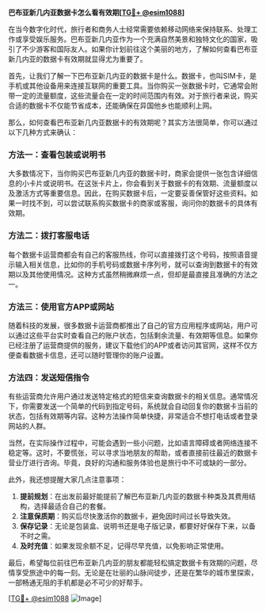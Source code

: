 **巴布亚新几内亚数据卡怎么看有效期[[TG💪+ @esim1088](https://t.me/s/esim1088)]**

在当今数字化时代，旅行者和商务人士经常需要依赖移动网络来保持联系、处理工作或享受娱乐服务。巴布亚新几内亚作为一个充满自然美景和独特文化的国家，吸引了不少游客和国际友人。如果你计划前往这个美丽的地方，了解如何查看巴布亚新几内亚的数据卡有效期就显得尤为重要了。

首先，让我们了解一下巴布亚新几内亚的数据卡是什么。数据卡，也叫SIM卡，是手机或其他设备用来连接互联网的重要工具。当你购买一张数据卡时，它通常会附带一定的流量额度，这些流量会在一定的时间范围内有效。对于旅行者来说，购买合适的数据卡不仅能节省成本，还能确保在异国他乡也能顺利上网。

那么，如何查看巴布亚新几内亚数据卡的有效期呢？其实方法很简单，你可以通过以下几种方式来确认：

### 方法一：查看包装或说明书

大多数情况下，当你购买巴布亚新几内亚的数据卡时，商家会提供一张包含详细信息的小卡片或说明书。在这张卡片上，你会看到关于数据卡的有效期、流量额度以及激活方式等重要信息。因此，在购买数据卡后，一定要妥善保管好这些资料。如果一时找不到，可以尝试联系购买数据卡的商家或客服，询问你的数据卡的具体有效期。

### 方法二：拨打客服电话

每个数据卡运营商都会有自己的客服热线，你可以直接拨打这个号码，按照语音提示输入相关信息，比如你的手机号码或数据卡序列号，就可以查询到数据卡的有效期以及其他使用情况。这种方式虽然稍微麻烦一点，但却是最直接且准确的方法之一。

### 方法三：使用官方APP或网站

随着科技的发展，很多数据卡运营商都推出了自己的官方应用程序或网站，用户可以通过这些平台实时查看自己的账户状态，包括剩余流量、有效期等信息。如果你已经注册了运营商提供的服务，建议下载他们的APP或者访问其官网，这样不仅方便查看数据卡信息，还可以随时管理你的账户设置。

### 方法四：发送短信指令

有些运营商允许用户通过发送特定格式的短信来查询数据卡的相关信息。通常情况下，你需要发送一个简单的代码到指定号码，系统就会自动回复你的数据卡当前的状态，包括有效期等内容。这种方法操作简单快捷，非常适合不想打电话或者登录网站的人群。

当然，在实际操作过程中，可能会遇到一些小问题，比如语言障碍或者网络连接不稳定等。这时，不要慌张，可以寻求当地朋友的帮助，或者直接前往最近的数据卡营业厅进行咨询。毕竟，良好的沟通和服务体验也是旅行中不可或缺的一部分。

此外，我还想提醒大家几点注意事项：

1. **提前规划**：在出发前最好能提前了解巴布亚新几内亚的数据卡种类及其费用结构，选择最适合自己的套餐。
2. **注意保质期**：购买后尽快激活你的数据卡，避免因时间过长导致失效。
3. **保存记录**：无论是包装盒、说明书还是电子版记录，都要好好保存下来，以备不时之需。
4. **及时充值**：如果发现余额不足，记得尽早充值，以免影响正常使用。

最后，希望每位前往巴布亚新几内亚的朋友都能轻松搞定数据卡有效期的问题，尽情享受旅途中的每一刻。无论是在壮丽的山脉间徒步，还是在繁华的城市里探索，一部畅通无阻的手机都是必不可少的好帮手。

[[TG💪+ @esim1088](https://t.me/s/esim1088) ![Image](https://i.postimg.cc/4NQfJmqS/Snipaste-2025-05-13-00-14-12.png)]